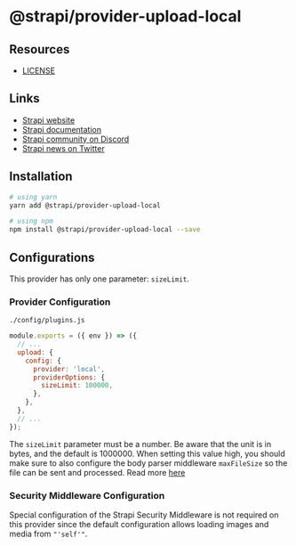# @strapi/provider-upload-local

## Resources

- [LICENSE](LICENSE)

## Links

- [Strapi website](https://strapi.io/)
- [Strapi documentation](https://docs.strapi.io)
- [Strapi community on Discord](https://discord.strapi.io)
- [Strapi news on Twitter](https://twitter.com/strapijs)

## Installation

```bash
# using yarn
yarn add @strapi/provider-upload-local

# using npm
npm install @strapi/provider-upload-local --save
```

## Configurations

This provider has only one parameter: `sizeLimit`.

### Provider Configuration

`./config/plugins.js`

```js
module.exports = ({ env }) => ({
  // ...
  upload: {
    config: {
      provider: 'local',
      providerOptions: {
        sizeLimit: 100000,
      },
    },
  },
  // ...
});
```

The `sizeLimit` parameter must be a number. Be aware that the unit is in bytes, and the default is 1000000. When setting this value high, you should make sure to also configure the body parser middleware `maxFileSize` so the file can be sent and processed. Read more [here](https://docs.strapi.io/developer-docs/latest/plugins/upload.html#configuration)

### Security Middleware Configuration

Special configuration of the Strapi Security Middleware is not required on this provider since the default configuration allows loading images and media from `"'self'"`.
